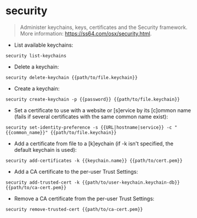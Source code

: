 # security

> Administer keychains, keys, certificates and the Security framework.
> More information: <https://ss64.com/osx/security.html>.

- List available keychains:

`security list-keychains`

- Delete a keychain:

`security delete-keychain {{path/to/file.keychain}}`

- Create a keychain:

`security create-keychain -p {{password}} {{path/to/file.keychain}}`

- Set a certificate to use with a website or [s]ervice by its [c]ommon name (fails if several certificates with the same common name exist):

`security set-identity-preference -s {{URL|hostname|service}} -c "{{common_name}}" {{path/to/file.keychain}}`

- Add a certificate from file to a [k]eychain (if -k isn't specified, the default keychain is used):

`security add-certificates -k {{keychain.name}} {{path/to/cert.pem}}`

- Add a CA certificate to the per-user Trust Settings:

`security add-trusted-cert -k {{path/to/user-keychain.keychain-db}} {{path/to/ca-cert.pem}}`

- Remove a CA certificate from the per-user Trust Settings:

`security remove-trusted-cert {{path/to/ca-cert.pem}}`
